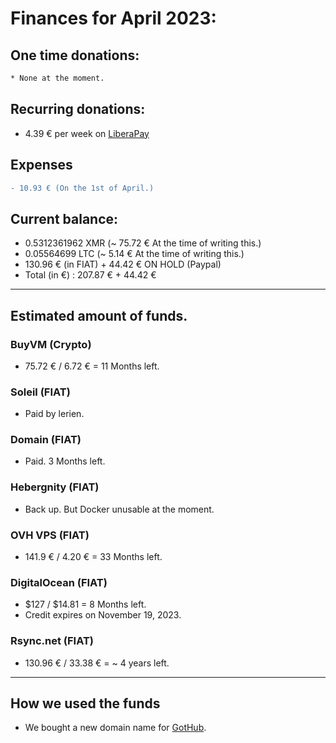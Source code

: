# Finances for April 2023:

## One time donations:

```diff
* None at the moment.

```

## Recurring donations:

- 4.39 € per week on [LiberaPay](https://liberapay.com/ProjectSegfault)

## Expenses

```diff
- 10.93 € (On the 1st of April.)

```

## Current balance:

- 0.5312361962 XMR (~ 75.72 € At the time of writing this.)
- 0.05564699 LTC (~ 5.14 € At the time of writing this.)
- 130.96 € (in FIAT) + 44.42 € ON HOLD (Paypal)
- Total (in €) : 207.87 € + 44.42 €

---

## Estimated amount of funds.

### BuyVM (Crypto)

- 75.72 € / 6.72 € = 11 Months left.

### Soleil (FIAT)

- Paid by lerien.

### Domain (FIAT)

- Paid. 3 Months left.

### Hebergnity (FIAT)

- Back up. But Docker unusable at the moment.

### OVH VPS (FIAT)

- 141.9 € / 4.20 € = 33 Months left.

### DigitalOcean (FIAT)

- $127 / $14.81 = 8 Months left.
- Credit expires on November 19, 2023.

### Rsync.net (FIAT)

- 130.96 € / 33.38 € = ~ 4 years left.

---

## How we used the funds

- We bought a new domain name for [GotHub](https://gothub.app).
